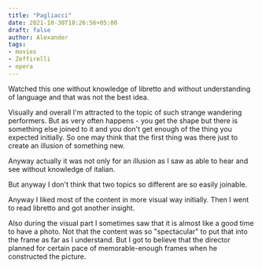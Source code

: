 ```yaml
---
title: "Pagliacci"
date: 2021-10-30T18:26:56+05:00
draft: false
author: Alexander
tags:
- movies
- Zeffirelli
- opera
---
```


Watched this one without knowledge of libretto and without understanding of language and that was not the best idea.

Visually and overall I'm attracted to the topic of such strange wandering performers.
But as very often happens - you get the shape but there is something else joined to it and you don't get enough of the thing you expected initially.
So one may think that the first thing was there just to
create an illusion of something new.

Anyway actually it was not only for an illusion as I saw as able to hear and see without knowledge of italian.

But anyway I don't think that two topics so different are so easily joinable.

Anyway I liked most of the content in more visual way initially.
Then I went to read libretto and got another insight.

Also during the visual part I sometimes saw that it is almost like a good time to have a photo.
Not that the content was so "spectacular" to put that into the frame as far as I understand.
But I got to believe that the director planned for certain pace of memorable-enough frames when he constructed the picture.
